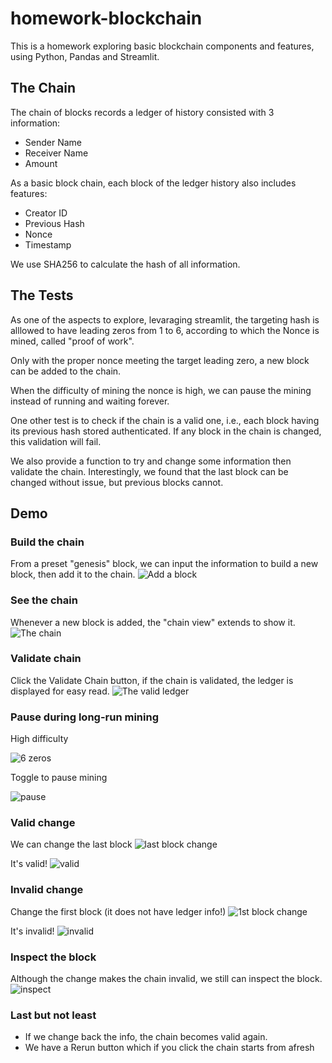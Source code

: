 # homework-blockchain

This is a homework exploring basic blockchain components and features, using Python, Pandas and Streamlit.

## The Chain

The chain of blocks records a ledger of history consisted with 3 information:
* Sender Name
* Receiver Name
* Amount

As a basic block chain, each block of the ledger history also includes features:
* Creator ID
* Previous Hash
* Nonce
* Timestamp

We use SHA256 to calculate the hash of all information. 

## The Tests

As one of the aspects to explore, levaraging streamlit, the targeting hash is alllowed to have leading zeros from 1 to 6, according to which the Nonce is mined, called "proof of work".

Only with the proper nonce meeting the target leading zero, a new block can be added to the chain.

When the difficulty of mining the nonce is high, we can pause the mining instead of running and waiting forever.

One other test is to check if the chain is a valid one, i.e., each block having its previous hash stored authenticated. If any block in the chain is changed, this validation will fail.

We also provide a function to try and change some information then validate the chain. Interestingly, we found that the last block can be changed without issue, but previous blocks cannot.

## Demo

### Build the chain

From a preset "genesis" block, we can input the information to build a new block, then add it to the chain.
![Add a block](Images/add_block.png)

### See the chain

Whenever a new block is added, the "chain view" extends to show it.
![The chain](Images/the_chain.png)

### Validate chain

Click the Validate Chain button, if the chain is validated, the ledger is displayed for easy read.
![The valid ledger](Images/valid_chain.png)

### Pause during long-run mining

High difficulty

![6 zeros](Images/high_difficulty.png)

Toggle to pause mining

![pause](Images/pause_mining.png)

### Valid change

We can change the last block
![last block change](Images/change_last_block.png)

It's valid!
![valid](Images/valid_change.png)

### Invalid change

Change the first block (it does not have ledger info!)
![1st block change](Images/change_1st_block.png)

It's invalid!
![invalid](Imagess/invalid_change.png)

### Inspect the block

Although the change makes the chain invalid, we still can inspect the block.
![inspect](Images/inspect_block.png)

### Last but not least

* If we change back the info, the chain becomes valid again.
* We have a Rerun button which if you click the chain starts from afresh
